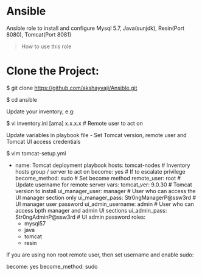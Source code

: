 # Ansible

Ansible role to install and configure Mysql 5.7, Java(sunjdk), Resin(Port 8080), Tomcat(Port 8081)

> How to use this role

# Clone the Project:

$ git clone https://github.com/akshayvaji/Ansible.git

$ cd ansible

Update your inventory, e.g:

$ vi inventory.ini
[ama]
x.x.x.x       # Remote user to act on

Update variables in playbook file - Set Tomcat version, remote user and Tomcat UI access credentials

$ vim tomcat-setup.yml
- name: Tomcat deployment playbook
  hosts: tomcat-nodes       # Inventory hosts group / server to act on
  become: yes               # If to escalate privilege
  become_method: sudo       # Set become method
  remote_user: root         # Update username for remote server
  vars:
    tomcat_ver: 9.0.30                          # Tomcat version to install
    ui_manager_user: manager                    # User who can access the UI manager section only
    ui_manager_pass: Str0ngManagerP@ssw3rd      # UI manager user password
    ui_admin_username: admin                    # User who can access bpth manager and admin UI sections
    ui_admin_pass: Str0ngAdminP@ssw3rd          # UI admin password
  roles:
    - mysql57
    - java
    - tomcat
    - resin
    
If you are using non root remote user, then set username and enable sudo:

become: yes
become_method: sudo
